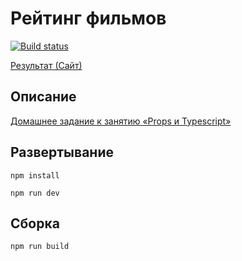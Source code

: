 # Рейтинг фильмов

[![Build status](https://ci.appveyor.com/api/projects/status/geyp8kyh6gra3ek2?svg=true)](https://ci.appveyor.com/project/SirPen9uin/ra-16-props-films)

[Результат (Сайт)](https://sirpen9uin.github.io/ra-16-props-films)

## Описание

[Домашнее задание к занятию «Props и Typescript»](https://github.com/netology-code/ra16-homeworks/tree/ra-51/props/films)

## Развертывание

```npm install```

```npm run dev```

## Сборка

```npm run build```
